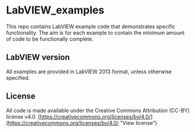 # LabVIEW_examples
This repo contains LabVIEW example code that demonstrates specific functionality.
The aim is for each example to contain the minimum amount of code to be functionally complete.

## LabVIEW version
All examples are provided in LabVIEW 2013 format, unless otherwise specified.

## License
All code is made available under the Creative Commons Attribution (CC-BY) license v4.0.
[https://creativecommons.org/licenses/by/4.0/](https://creativecommons.org/licenses/by/4.0/ "View license")
